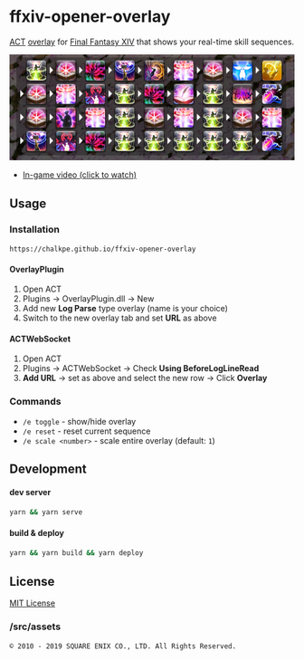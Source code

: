 # ffxiv-opener-overlay
[ACT](https://advancedcombattracker.com/) [overlay](https://github.com/hibiyasleep/OverlayPlugin) for [Final Fantasy XIV](https://www.finalfantasyxiv.com/) that shows your real-time skill sequences.

![Summoner opener](public/smn-sb-opener.png)

* [In-game video (click to watch)](https://gaming.youtube.com/watch?v=sLJddcK1z6Y&feature=share)

## Usage

### Installation
```
https://chalkpe.github.io/ffxiv-opener-overlay
```

#### OverlayPlugin 
1. Open ACT
1. Plugins -> OverlayPlugin.dll -> New
1. Add new **Log Parse** type overlay (name is your choice)
1. Switch to the new overlay tab and set **URL** as above

#### ACTWebSocket
1. Open ACT
1. Plugins -> ACTWebSocket -> Check **Using BeforeLogLineRead**
1. **Add URL** -> set as above and select the new row -> Click **Overlay**

### Commands
* `/e toggle` - show/hide overlay
* `/e reset` - reset current sequence
* `/e scale <number>` - scale entire overlay (default: `1`)

## Development

#### dev server
```bash
yarn && yarn serve
```

#### build & deploy
```bash
yarn && yarn build && yarn deploy
```

## License
[MIT License](LICENSE)

### /src/assets
```
© 2010 - 2019 SQUARE ENIX CO., LTD. All Rights Reserved.
```